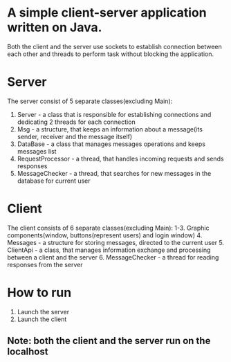 # A simple client-server application written on Java.
Both the client and the server use sockets to establish connection between each other and threads to perform task without blocking the application.
# Server
The server consist of 5 separate classes(excluding Main):
1. Server - a class that is responsible for establishing connections and dedicating 2 threads for each connection
2. Msg - a structure, that keeps an information about a message(its sender, receiver and the message itself)
3. DataBase - a class that manages messages operations and keeps messages list
4. RequestProcessor - a thread, that handles incoming requests and sends responses
5. MessageChecker - a thread, that searches for new messages in the database for current user

# Client
The client consists of 6 separate classes(excluding Main):
1-3. Graphic components(window, buttons(represent users) and login window)
4. Messages - a structure for storing messages, directed to the current user
5. ClientApi - a class, that manages information exchange and processing between a client and the server
6. MessageChecker - a thread for reading responses from the server

# How to run
1. Launch the server
2. Launch the client
## Note: both the client and the server run on the localhost
